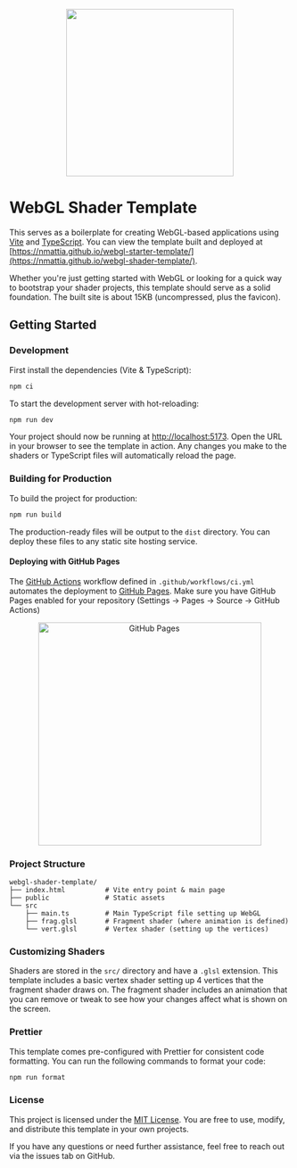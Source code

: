 
<p align="center">
  <img width=300 height=300 src="https://github.com/user-attachments/assets/52f41567-effd-49a3-90b1-544e19d3e3bc" />
</p>

# WebGL Shader Template

This serves as a boilerplate for creating WebGL-based applications using
[Vite](https://vitejs.dev/) and [TypeScript](https://www.typescriptlang.org/).
You can view the template built and deployed at
[https://nmattia.github.io/webgl-starter-template/](https://nmattia.github.io/webgl-shader-template/).

Whether you're just getting started with WebGL or looking for a quick way to
bootstrap your shader projects, this template should serve as a solid
foundation. The built site is about 15KB (uncompressed, plus the favicon).

## Getting Started

### Development

First install the dependencies (Vite & TypeScript):

```bash
npm ci
```

To start the development server with hot-reloading:

```bash
npm run dev
```

Your project should now be running at [http://localhost:5173](http://localhost:5173).
Open the URL in your browser to see the template in action. Any changes you
make to the shaders or TypeScript files will automatically reload the page.

### Building for Production

To build the project for production:

```bash
npm run build
```

The production-ready files will be output to the `dist` directory. You can
deploy these files to any static site hosting service.

#### Deploying with GitHub Pages

The [GitHub Actions](https://github.com/features/actions) workflow defined in
`.github/workflows/ci.yml` automates the deployment to
[GitHub Pages](https://pages.github.com/). Make sure you have GitHub Pages
enabled for your repository (Settings -> Pages -> Source -> GitHub Actions)
<p align="center">
  <img width="400" alt="GitHub Pages" src="https://github.com/user-attachments/assets/ef5765ab-86fe-41ef-b44b-a9d0a59771f3">
</p>

### Project Structure

```
webgl-shader-template/
├── index.html          # Vite entry point & main page
├── public              # Static assets
└── src
    ├── main.ts         # Main TypeScript file setting up WebGL
    ├── frag.glsl       # Fragment shader (where animation is defined)
    └── vert.glsl       # Vertex shader (setting up the vertices)
```

### Customizing Shaders

Shaders are stored in the `src/` directory and have a `.glsl` extension. This
template includes a basic vertex shader setting up 4 vertices that the fragment
shader draws on. The fragment shader includes an animation that you can remove
or tweak to see how your changes affect what is shown on the screen.

### Prettier

This template comes pre-configured with Prettier for consistent code
formatting. You can run the following commands to format your code:

```bash
npm run format
```

### License

This project is licensed under the [MIT License](LICENSE). You are free to use,
modify, and distribute this template in your own projects.

If you have any questions or need further assistance, feel free to reach out
via the issues tab on GitHub.
